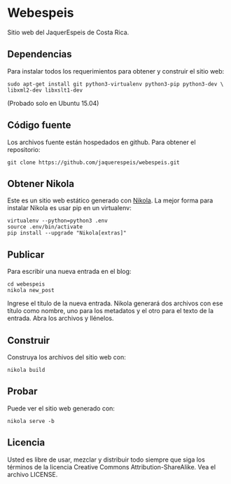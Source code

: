 # Webespeis

Sitio web del JaquerEspeis de Costa Rica.

## Dependencias

Para instalar todos los requerimientos para obtener y construir el sitio web:

    sudo apt-get install git python3-virtualenv python3-pip python3-dev \
    libxml2-dev libxslt1-dev

(Probado solo en Ubuntu 15.04)

## Código fuente

Los archivos fuente están hospedados en github. Para obtener el repositorio:

    git clone https://github.com/jaquerespeis/webespeis.git

## Obtener Nikola

Este es un sitio web estático generado con [Nikola](https://getnikola.com/). La
mejor forma para instalar Nikola es usar pip en un virtualenv:

    virtualenv --python=python3 .env
    source .env/bin/activate
    pip install --upgrade "Nikola[extras]"

## Publicar

Para escribir una nueva entrada en el blog:

    cd webespeis
    nikola new_post

Ingrese el título de la nueva entrada. Nikola generará dos archivos con ese
título como nombre, uno para los metadatos y el otro para el texto de la
entrada. Abra los archivos y llénelos.

## Construir

Construya los archivos del sitio web con:

    nikola build

## Probar

Puede ver el sitio web generado con:

    nikola serve -b

## Licencia

Usted es libre de usar, mezclar y distribuir todo siempre que siga los términos
de la licencia Creative Commons Attribution-ShareAlike. Vea el archivo LICENSE.